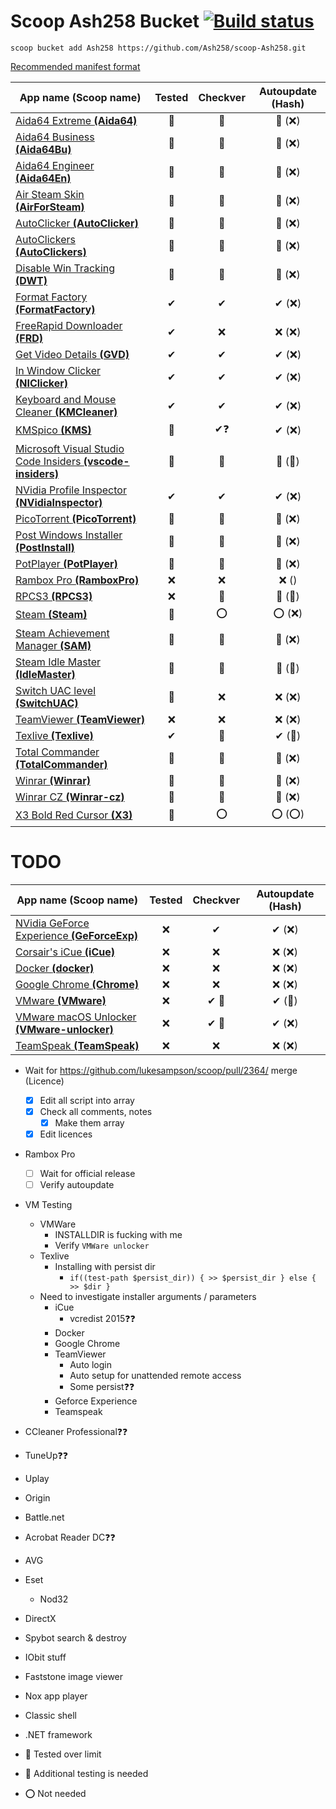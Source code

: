 # Scoop Ash258 Bucket [![Build status](https://ci.appveyor.com/api/projects/status/rfexd4x83q5thr55?svg=true)](https://ci.appveyor.com/project/Ash258/scoop-ash258)

`scoop bucket add Ash258 https://github.com/Ash258/scoop-Ash258.git`

[Recommended manifest format](./.vscode/Template.json)

| App name (Scoop name)                                                                 | Tested | Checkver | Autoupdate (Hash) |
| ------------------------------------------------------------------------------------- | :----: | :------: | :---------------: |
| [Aida64 Extreme **(Aida64)**](./Aida64.json)                                          | 💯     | 💯       | 💯 (❌)            |
| [Aida64 Business **(Aida64Bu)**](./Aida64Bu.json)                                     | 💯     | 💯       | 💯 (❌)            |
| [Aida64 Engineer **(Aida64En)**](./Aida64En.json)                                     | 💯     | 💯       | 💯 (❌)            |
| [Air Steam Skin **(AirForSteam)**](./AirForSteam.json)                                | 💯     | 💯       | 💯 (❌)            |
| [AutoClicker **(AutoClicker)**](./AutoClicker.json)                                   | 💯     | 💯       | 💯 (❌)            |
| [AutoClickers **(AutoClickers)**](./AutoClickers.json)                                | 💯     | 💯       | 💯 (❌)            |
| [Disable Win Tracking **(DWT)**](./DWT.json)                                          | 💯     | 💯       | 💯 (❌)            |
| [Format Factory **(FormatFactory)**](./FormatFactory.json)                            | ✔      | ✔        | ✔ (❌)             |
| [FreeRapid Downloader **(FRD)**](./FRD.json)                                          | ✔      | ❌        | ❌ (❌)             |
| [Get Video Details **(GVD)**](./GVD.json)                                             | ✔      | ✔        | ✔ (❌)             |
| [In Window Clicker **(NIClicker)**](./NIClicker.json)                                 | ✔      | ✔        | ✔ (❌)             |
| [Keyboard and Mouse Cleaner **(KMCleaner)**](./KMCleaner.json)                        | ✔      | ✔        | ✔ (❌)             |
| [KMSpico **(KMS)**](./KMS.json)                                                       | 💯     | ✔❓       | ✔ (❌)             |
| [Microsoft Visual Studio Code Insiders **(vscode-insiders)**](./vscode-insiders.json) | 💯     | 💯       | 💯 (💯)           |
| [NVidia Profile Inspector **(NVidiaInspector)**](./NVidiaInspector.json)              | ✔      | ✔        | ✔ (❌)             |
| [PicoTorrent **(PicoTorrent)**](./PicoTorrent.json)                                   | 💯     | 💯       | 💯 (❌)            |
| [Post Windows Installer **(PostInstall)**](./PostInstall.json)                        | 💯     | 💯       | 💯 (❌)            |
| [PotPlayer **(PotPlayer)**](./PotPlayer.json)                                         | 💯     | 💯       | 💯 (❌)            |
| [Rambox Pro **(RamboxPro)**](./RamboxPro.json)                                        | ❌      | ❌        | ❌ ()              |
| [RPCS3 **(RPCS3)**](./RPCS3.json)                                                     | ❌      | 💯       | 💯 (💯)           |
| [Steam **(Steam)**](./Steam.json)                                                     | 💯     | ⭕        | ⭕ (❌)             |
| [Steam Achievement Manager **(SAM)**](./SAM.json)                                     | 💯     | 💯       | 💯 (❌)            |
| [Steam Idle Master **(IdleMaster)**](./IdleMaster.json)                               | 💯     | 💯       | 💯 (💯)           |
| [Switch UAC level **(SwitchUAC)**](./SwitchUAC.json)                                  | 💯     | ❌        | ❌ (❌)             |
| [TeamViewer **(TeamViewer)**](./TeamViewer.json)                                      | ❌      | ❌        | ❌ (❌)             |
| [Texlive **(Texlive)**](./Texlive.json)                                               | ✔      | 💯       | ✔ (💯)            |
| [Total Commander **(TotalCommander)**](./TotalCommander.json)                         | 💯     | 💯       | 💯 (❌)            |
| [Winrar **(Winrar)**](./Winrar.json)                                                  | 💯     | 💯       | 💯 (❌)            |
| [Winrar CZ **(Winrar-cz)**](./Winrar-cz.json)                                         | 💯     | 💯       | 💯 (❌)            |
| [X3 Bold Red Cursor **(X3)**](./X3.json)                                              | 💯     | ⭕        | ⭕ (⭕)             |

# TODO

| App name (Scoop name)                                                      | Tested | Checkver | Autoupdate (Hash) |
| -------------------------------------------------------------------------- | :----: | :------: | :---------------: |
| [NVidia GeForce Experience **(GeForceExp)**](./TODO/GeForceExp.json)       | ❌      | ✔        | ✔ (❌)             |
| [Corsair's iCue **(iCue)**](./TODO/iCue.json)                              | ❌      | ❌        | ❌ (❌)             |
| [Docker **(docker)**](./TODO/docker.json)                                  | ❌      | ❌        | ❌ (❌)             |
| [Google Chrome **(Chrome)**](./TODO/Chrome.json)                           | ❌      | ❌        | ❌ (❌)             |
| [VMware **(VMware)**](./TODO/VMware.json)                                  | ❌      | ✔ 🔸     | ✔ (💯)            |
| [VMware macOS Unlocker **(VMware-unlocker)**](./TODO/VMware-unlocker.json) | ❌      | ✔ 🔸     | ✔ (❌)             |
| [TeamSpeak **(TeamSpeak)**](./TODO/TeamSpeak.json)                         | ❌      | ❌        | ❌ (❌)             |

- Wait for <https://github.com/lukesampson/scoop/pull/2364/> merge (Licence)
    - [x] Edit all script into array
    - [x] Check all comments, notes
        - [x] Make them array
    - [x] Edit licences
- Rambox Pro
    - [ ] Wait for official release
    - [ ] Verify autoupdate
- VM Testing
    - VMWare
        - INSTALLDIR is fucking with me
        - Verify `VMWare unlocker`
    - Texlive
        - Installing with persist dir
            - `if((test-path $persist_dir)) { >> $persist_dir } else { >> $dir }`
    - Need to investigate installer arguments / parameters
        - iCue
            - vcredist 2015❓❓
        - Docker
        - Google Chrome
        - TeamViewer
            - Auto login
            - Auto setup for unattended remote access
            - Some persist❓❓
        - Geforce Experience
        - Teamspeak
- CCleaner Professional❓❓
- TuneUp❓❓
- Uplay
- Origin
- Battle.net
- Acrobat Reader DC❓❓
- AVG
- Eset
    - Nod32
- DirectX
- Spybot search & destroy
- IObit stuff
- Faststone image viewer
- Nox app player
- Classic shell
- .NET framework

- 💯 Tested over limit
- 🔸 Additional testing is needed
- ⭕ Not needed
